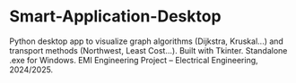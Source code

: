 # Smart-Application-Desktop
Python desktop app to visualize graph algorithms (Dijkstra, Kruskal...) and transport methods (Northwest, Least Cost...). Built with Tkinter. Standalone .exe for Windows. EMI Engineering Project – Electrical Engineering, 2024/2025.
